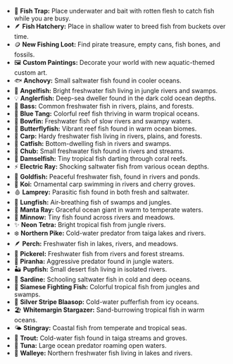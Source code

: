 - 🎣 **Fish Trap:** Place underwater and bait with rotten flesh to catch fish while you are busy.  
- 🪶 **Fish Hatchery:** Place in shallow water to breed fish from buckets over time.  
- 🪙 **New Fishing Loot:** Find pirate treasure, empty cans, fish bones, and fossils.  
- 🖼️ **Custom Paintings:** Decorate your world with new aquatic-themed custom art.  
- 🐟 **Anchovy:** Small saltwater fish found in cooler oceans.  
- 🐠 **Angelfish:** Bright freshwater fish living in jungle rivers and swamps.  
- 💡 **Anglerfish:** Deep-sea dweller found in the dark cold ocean depths.  
- 🎣 **Bass:** Common freshwater fish in rivers, plains, and forests.  
- 🩵 **Blue Tang:** Colorful reef fish thriving in warm tropical oceans.  
- 🐊 **Bowfin:** Freshwater fish of slow rivers and swampy waters.  
- 🦋 **Butterflyfish:** Vibrant reef fish found in warm ocean biomes.  
- 🐡 **Carp:** Hardy freshwater fish living in rivers, plains, and forests.  
- 🐋 **Catfish:** Bottom-dwelling fish in rivers and swamps.  
- 🌊 **Chub:** Small freshwater fish found in rivers and streams.  
- 💛 **Damselfish:** Tiny tropical fish darting through coral reefs.  
- ⚡ **Electric Ray:** Shocking saltwater fish from various ocean depths.  
- 🧡 **Goldfish:** Peaceful freshwater fish, found in rivers and ponds.  
- 🎏 **Koi:** Ornamental carp swimming in rivers and cherry groves.  
- 🩸 **Lamprey:** Parasitic fish found in both fresh and saltwater.  
- 🌴 **Lungfish:** Air-breathing fish of swamps and jungles.  
- 🪸 **Manta Ray:** Graceful ocean giant in warm to temperate waters.  
- 🐠 **Minnow:** Tiny fish found across rivers and meadows.  
- ✨ **Neon Tetra:** Bright tropical fish from jungle rivers.  
- ❄️ **Northern Pike:** Cold-water predator from taiga lakes and rivers.  
- 🪶 **Perch:** Freshwater fish in lakes, rivers, and meadows.  
- 🌿 **Pickerel:** Freshwater fish from rivers and forest streams.  
- 🔴 **Piranha:** Aggressive predator found in jungle waters.  
- 🏜️ **Pupfish:** Small desert fish living in isolated rivers.  
- 🐚 **Sardine:** Schooling saltwater fish in cold and deep oceans.  
- 💜 **Siamese Fighting Fish:** Colorful tropical fish from jungles and swamps.  
- 🩶 **Silver Stripe Blaasop:** Cold-water pufferfish from icy oceans.  
- 🏖️ **Whitemargin Stargazer:** Sand-burrowing tropical fish in warm oceans.  
- 🌤️ **Stingray:** Coastal fish from temperate and tropical seas.  
- 🧊 **Trout:** Cold-water fish found in taiga streams and groves.  
- 🐋 **Tuna:** Large ocean predator roaming open waters.  
- 🌌 **Walleye:** Northern freshwater fish living in lakes and rivers.  
